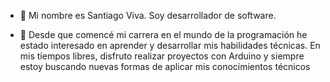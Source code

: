 - 👋 Mi nombre es Santiago Viva. Soy desarrollador de software.
 
- 👀  Desde que comencé mi carrera en el mundo de la programación he 
estado interesado en aprender y desarrollar mis habilidades técnicas. En mis 
tiempos libres, disfruto realizar proyectos con Arduino y siempre estoy buscando
 nuevas formas de aplicar mis conocimientos técnicos
